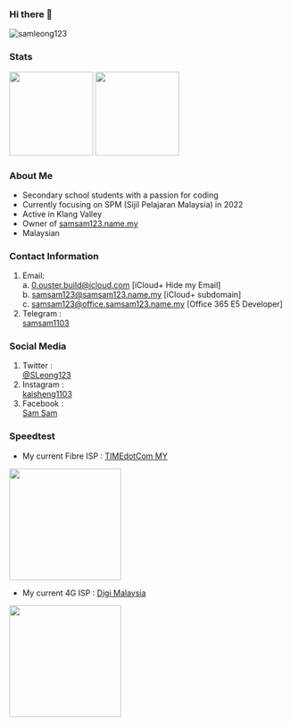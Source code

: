 ### Hi there 👋
<img src="https://komarev.com/ghpvc/?username=samleong123&label=Views&color=0e75b6&style=flat" alt="samleong123" />

### Stats
<a href="https://github.com/samleong123"><img src="https://github-readme-stats.vercel.app/api?username=samleong123&show_icons=true&count_private=true" height=150 /></a>
<a href="https://github.com/samleong123"><img src="https://github-readme-stats.vercel.app/api/top-langs/?username=samleong123&layout=compact" height=150 /></a>

### About Me
- Secondary school students with a passion for coding  <br> 
- Currently focusing on SPM (Sijil Pelajaran Malaysia) in 2022 <br> 
- Active in Klang Valley <br>
- Owner of [samsam123.name.my](https://www.samsam123.name.my)  <br>
- Malaysian

### Contact Information 
1. Email: <br>
a. <a href="mailto:0.ouster.build@icloud.com">0.ouster.build@icloud.com</a> [iCloud+ Hide my Email] <br> 
b. <a href="mailto:samsam123@samsam123.name.my">samsam123@samsam123.name.my</a> [iCloud+ subdomain] <br> 
c. <a href="mailto:samsam123@office.samsam123.name.my">samsam123@office.samsam123.name.my</a> [Office 365 E5 Developer]
2. Telegram : <br> <a href="https://t.me/samsam1103">samsam1103</a> 

### Social Media
1. Twitter :<br> [@SLeong123](https://twitter.com/SLeong123)
2. Instagram :<br> [kaisheng1103](https://www.instagram.com/kaisheng1103/)
3. Facebook :<br> [Sam Sam](https://www.facebook.com/kaisheng1103/)

### Speedtest
- My current Fibre ISP : [TIMEdotCom MY](https://www.time.com.my)
<img src="https://www.speedtest.net/result/i/5060777058.png" height=200 /> 

- My current 4G ISP : [Digi Malaysia](https://www.digi.com.my)
<img src="https://www.speedtest.net/result/i/5050926542.png" height=200 /> 
